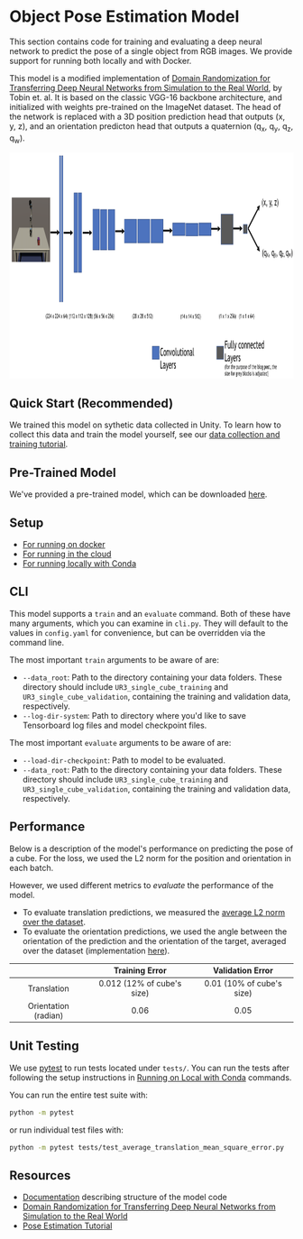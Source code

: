 Object Pose Estimation Model
=====================
This section contains code for training and evaluating a deep neural network to predict the pose of a single object from RGB images. We provide support for running both locally and with Docker.  

This model is a modified implementation of [Domain Randomization for Transferring Deep Neural Networks from Simulation to the Real World](https://arxiv.org/pdf/1703.06907.pdf), by Tobin et. al. It is based on the classic VGG-16 backbone architecture, and initialized with weights pre-trained on the ImageNet dataset. The head of the network is replaced with a 3D position prediction head that outputs (x, y, z), and an orientation predicton head that outputs a quaternion (q<sub>x</sub>, q<sub>y</sub>, q<sub>z</sub>, q<sub>w</sub>). 

<p align='center'>
  <img src='documentation/docs/network.png' height=400/>
</p>

## Quick Start (Recommended)
We trained this model on sythetic data collected in Unity. To learn how to collect this data and train the model yourself, see our [data collection and training tutorial](../Documentation/quick_demo_train.md).

## Pre-Trained Model
We've provided a pre-trained model, which can be downloaded [here](https://github.com/Unity-Technologies/Unity-Robotics-Hub/releases/download/Pose-Estimation/UR3_single_cube_model.tar).

## Setup
 * [For running on docker](documentation/running_on_docker.md#docker-requirements)
 * [For running in the cloud](documentation/running_on_the_cloud.md)
 * [For running locally with Conda](../Documentation/3_data_collection_model_training.md#option-b-using-conda)

## CLI
This model supports a `train` and an `evaluate` command. Both of these have many arguments, which you can examine in `cli.py`. They will default to the values in `config.yaml` for convenience, but can be overridden via the command line.

The most important `train` arguments to be aware of are:
* `--data_root`: Path to the directory containing your data folders. These directory should include `UR3_single_cube_training` and `UR3_single_cube_validation`, containing the training and validation data, respectively. 
* `--log-dir-system`: Path to directory where you'd like to save Tensorboard log files and model checkpoint files.

The most important `evaluate` arguments to be aware of are:
* `--load-dir-checkpoint`: Path to model to be evaluated. 
* `--data_root`: Path to the directory containing your data folders. These directory should include `UR3_single_cube_training` and `UR3_single_cube_validation`, containing the training and validation data, respectively. 


## Performance

Below is a description of the model's performance on predicting the pose of a cube. For the loss, we used the L2 norm for the position and orientation in each batch.

However, we used different metrics to _evaluate_ the performance of the model. 
* To evaluate translation predictions, we measured the [average L2 norm over the dataset](pose_estimation/evaluation_metrics/translation_average_mean_square_error.py).
* To evaluate the orientation predictions, we used the angle between the orientation of the prediction and the orientation of the target, averaged over the dataset (implementation [here](pose_estimation/evaluation_metrics/orientation_average_quaternion_error.py)).


|                     | Training Error              | Validation Error           |
|:-------------------:|:---------------------------:|:--------------------------:|
|Translation          |  0.012 (12% of cube's size) |  0.01 (10% of cube's size) |
|Orientation (radian) |  0.06                       |  0.05                      |   


## Unit Testing

We use [pytest](https://docs.pytest.org/en/latest/) to run tests located under `tests/`. You can run the tests after following the setup instructions in [Running on Local with Conda](../documentation/3_data_collection_model_training.md#option-b-using-conda) commands.

You can run the entire test suite with:

```bash
python -m pytest
```

or run individual test files with:

```bash
python -m pytest tests/test_average_translation_mean_square_error.py
```

## Resources
* [Documentation](documentation/codebase_structure.md) describing structure of the model code
* [Domain Randomization for Transferring Deep Neural Networks from Simulation to the Real World](https://arxiv.org/pdf/1703.06907.pdf)
* [Pose Estimation Tutorial](../README.md)